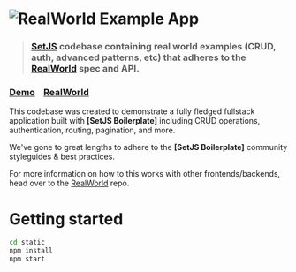 # ![RealWorld Example App](https://stateempire.com/images/common/pwa-192.png)

> ### [SetJS](https://github.com/stateempire) codebase containing real world examples (CRUD, auth, advanced patterns, etc) that adheres to the [RealWorld](https://github.com/gothinkster/realworld) spec and API.


### [Demo](http://realworld-setjs.nonaf.com)&nbsp;&nbsp;&nbsp;&nbsp;[RealWorld](https://github.com/gothinkster/realworld)


This codebase was created to demonstrate a fully fledged fullstack application built with **[SetJS Boilerplate]** including CRUD operations, authentication, routing, pagination, and more.

We've gone to great lengths to adhere to the **[SetJS Boilerplate]** community styleguides & best practices.

For more information on how to this works with other frontends/backends, head over to the [RealWorld](https://github.com/gothinkster/realworld) repo.


# Getting started
```bash
cd static
npm install
npm start
```
